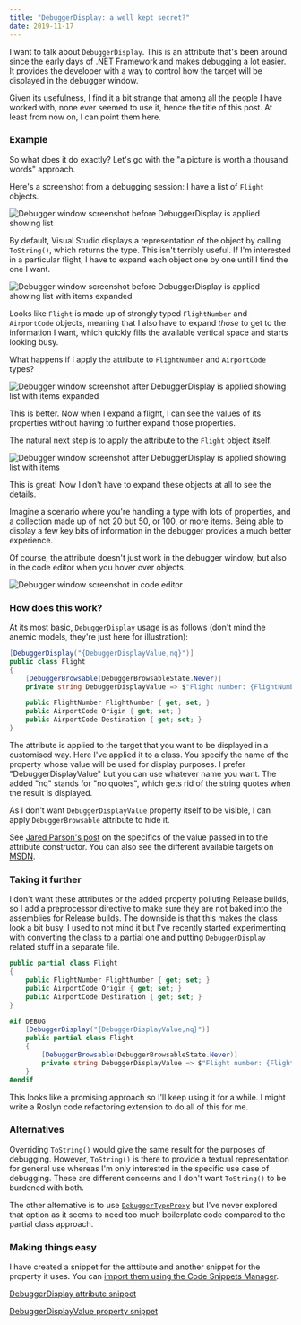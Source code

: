 ```yaml
---
title: "DebuggerDisplay: a well kept secret?"
date: 2019-11-17
---
```


I want to talk about `DebuggerDisplay`. This is an attribute that's been around since the early days of .NET Framework and makes debugging a lot easier. It provides the developer with a way to control how the target will be displayed in the debugger window.

Given its usefulness, I find it a bit strange that among all the people I have worked with, none ever seemed to use it, hence the title of this post. At least from now on, I can point them here.

### Example

So what does it do exactly? Let's go with the "a picture is worth a thousand words" approach.

Here's a screenshot from a debugging session: I have a list of `Flight` objects.

![Debugger window screenshot before DebuggerDisplay is applied showing list](/assets/images/posts/2019-11-17-debuggerdisplay/debuggerdisplay-before-1.png)

By default, Visual Studio displays a representation of the object by calling `ToString()`, which returns the type. This isn't terribly useful. If I'm interested in a particular flight, I have to expand each object one by one until I find the one I want.

![Debugger window screenshot before DebuggerDisplay is applied showing list with items expanded](/assets/images/posts/2019-11-17-debuggerdisplay/debuggerdisplay-before-2.png)

Looks like `Flight` is made up of strongly typed `FlightNumber` and `AirportCode` objects, meaning that I also have to expand _those_ to get to the information I want, which quickly fills the available vertical space and starts looking busy.

What happens if I apply the attribute to `FlightNumber` and `AirportCode` types?

![Debugger window screenshot after DebuggerDisplay is applied showing list with items expanded](/assets/images/posts/2019-11-17-debuggerdisplay/debuggerdisplay-after-1.png)

This is better. Now when I expand a flight, I can see the values of its properties without having to further expand those properties.

The natural next step is to apply the attribute to the `Flight` object itself.

![Debugger window screenshot after DebuggerDisplay is applied showing list with items](/assets/images/posts/2019-11-17-debuggerdisplay/debuggerdisplay-after-2.png)

This is great! Now I don't have to expand these objects at all to see the details.

Imagine a scenario where you're handling a type with lots of properties, and a collection made up of not 20 but 50, or 100, or more items. Being able to display a few key bits of information in the debugger provides a much better experience.

Of course, the attribute doesn't just work in the debugger window, but also in the code editor when you hover over objects.

![Debugger window screenshot in code editor](/assets/images/posts/2019-11-17-debuggerdisplay/debugger-display-single-object.png)

### How does this work?

At its most basic, `DebuggerDisplay` usage is as follows (don't mind the anemic models, they're just here for illustration):

``` csharp
[DebuggerDisplay("{DebuggerDisplayValue,nq}")]
public class Flight
{
    [DebuggerBrowsable(DebuggerBrowsableState.Never)]
    private string DebuggerDisplayValue => $"Flight number: {FlightNumber.Value} | Origin: {Origin.Value} | Destination: {Destination.Value}";

    public FlightNumber FlightNumber { get; set; }
    public AirportCode Origin { get; set; }
    public AirportCode Destination { get; set; }
}
```

The attribute is applied to the target that you want to be displayed in a customised way. Here I've applied it to a class. You specify the name of the property whose value will be used for display purposes. I prefer "DebuggerDisplayValue" but you can use whatever name you want. The added "nq" stands for "no quotes", which gets rid of the string quotes when the result is displayed.

As I don't want `DebuggerDisplayValue` property itself to be visible, I can apply `DebuggerBrowsable` attribute to hide it.

See [Jared Parson's post](https://blogs.msdn.microsoft.com/jaredpar/2011/03/18/debuggerdisplay-attribute-best-practices/) on the specifics of the value passed in to the attribute constructor. You can also see the different available targets on [MSDN](https://docs.microsoft.com/en-us/dotnet/api/system.diagnostics.debuggerdisplayattribute).

### Taking it further

I don't want these attributes or the added property polluting Release builds, so I add a preprocessor directive to make sure they are not baked into the assemblies for Release builds. The downside is that this makes the class look a bit busy. I used to not mind it but I've recently started experimenting with converting the class to a partial one and putting `DebuggerDisplay` related stuff in a separate file.

``` csharp
public partial class Flight
{
    public FlightNumber FlightNumber { get; set; }
    public AirportCode Origin { get; set; }
    public AirportCode Destination { get; set; }
}
```

``` csharp
#if DEBUG
    [DebuggerDisplay("{DebuggerDisplayValue,nq}")]
    public partial class Flight
    {
        [DebuggerBrowsable(DebuggerBrowsableState.Never)]
        private string DebuggerDisplayValue => $"Flight number: {FlightNumber.Value} | Origin: {Origin.Value} | Destination: {Destination.Value}";
    }
#endif
```

This looks like a promising approach so I'll keep using it for a while. I might write a Roslyn code refactoring extension to do all of this for me.

### Alternatives

Overriding `ToString()` would give the same result for the purposes of debugging. However, `ToString()` is there to provide a textual representation for general use whereas I'm only interested in the specific use case of debugging. These are different concerns and I don't want `ToString()` to be burdened with both.

The other alternative is to use [`DebuggerTypeProxy`](https://docs.microsoft.com/en-us/dotnet/api/system.diagnostics.debuggertypeproxyattribute) but I've never explored that option as it seems to need too much boilerplate code compared to the partial class approach.

### Making things easy

I have created a snippet for the atttibute and another snippet for the property it uses. You can [import them using the Code Snippets Manager](https://docs.microsoft.com/en-us/visualstudio/ide/walkthrough-creating-a-code-snippet?view=vs-2019#import-a-code-snippet).

[DebuggerDisplay attribute snippet](https://bitbucket.org/drumex/visual-studio-snippets/src/master/debugger-display-attribute.snippet)

[DebuggerDisplayValue property snippet](https://bitbucket.org/drumex/visual-studio-snippets/src/master/debugger-display-property.snippet)
